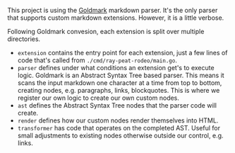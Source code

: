 This project is using the [Goldmark](https://github.com/yuin/goldmark) markdown parser. It's the only parser that supports custom markdown extensions. However, it is a little verbose.

Following Goldmark convesion, each extension is split over multiple directories.

- `extension` contains the entry point for each extension, just a few lines of code that's called from `./cmd/ray-peat-rodeo/main.go`.
- `parser` defines under what conditions an extension get's to execute logic. Goldmark is an Abstract Syntax Tree based parser. This means it scans the input markdown one character at a time from top to bottom, creating nodes, e.g. paragraphs, links, blockquotes. This is where we register our own logic to create our own custom nodes.
- `ast` defines the Abstract Syntax Tree nodes that the parser code will create.
- `render` defines how our custom nodes render themselves into HTML.
- `transformer` has code that operates on the completed AST. Useful for small adjustments to existing nodes otherwise outside our control, e.g. links.

